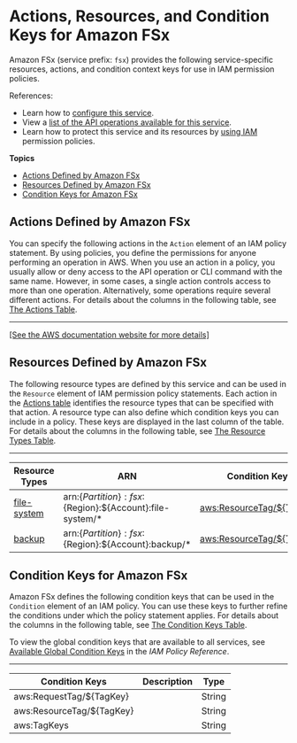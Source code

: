 # Actions, Resources, and Condition Keys for Amazon FSx<a name="list_amazonfsx"></a>

Amazon FSx \(service prefix: `fsx`\) provides the following service\-specific resources, actions, and condition context keys for use in IAM permission policies\.

References:
+ Learn how to [configure this service](https://docs.aws.amazon.com/fsx/latest/)\.
+ View a [list of the API operations available for this service](https://docs.aws.amazon.com/fsx/latest/APIReference/)\.
+ Learn how to protect this service and its resources by [using IAM](https://docs.aws.amazon.com/fsx/latest/WindowsGuide/access-control-overview.html) permission policies\.

**Topics**
+ [Actions Defined by Amazon FSx](#amazonfsx-actions-as-permissions)
+ [Resources Defined by Amazon FSx](#amazonfsx-resources-for-iam-policies)
+ [Condition Keys for Amazon FSx](#amazonfsx-policy-keys)

## Actions Defined by Amazon FSx<a name="amazonfsx-actions-as-permissions"></a>

You can specify the following actions in the `Action` element of an IAM policy statement\. By using policies, you define the permissions for anyone performing an operation in AWS\. When you use an action in a policy, you usually allow or deny access to the API operation or CLI command with the same name\. However, in some cases, a single action controls access to more than one operation\. Alternatively, some operations require several different actions\. For details about the columns in the following table, see [The Actions Table](reference_policies_actions-resources-contextkeys.md#actions_table)\.


****  
[\[See the AWS documentation website for more details\]](http://docs.aws.amazon.com/IAM/latest/UserGuide/list_amazonfsx.html)

## Resources Defined by Amazon FSx<a name="amazonfsx-resources-for-iam-policies"></a>

The following resource types are defined by this service and can be used in the `Resource` element of IAM permission policy statements\. Each action in the [Actions table](#amazonfsx-actions-as-permissions) identifies the resource types that can be specified with that action\. A resource type can also define which condition keys you can include in a policy\. These keys are displayed in the last column of the table\. For details about the columns in the following table, see [The Resource Types Table](reference_policies_actions-resources-contextkeys.md#resources_table)\.


****  

| Resource Types | ARN | Condition Keys | 
| --- | --- | --- | 
|   [ file\-system ](https://docs.aws.amazon.com/fsx/latest/access-control-overview.html#access-control-resources)  |  arn:$\{Partition\}:fsx:$\{Region\}:$\{Account\}:file\-system/\*  |   [ aws:ResourceTag/$\{TagKey\} ](#amazonfsx-aws_ResourceTag___TagKey_)   | 
|   [ backup ](https://docs.aws.amazon.com/fsx/latest/access-control-overview.html#access-control-resources)  |  arn:$\{Partition\}:fsx:$\{Region\}:$\{Account\}:backup/\*  |   [ aws:ResourceTag/$\{TagKey\} ](#amazonfsx-aws_ResourceTag___TagKey_)   | 

## Condition Keys for Amazon FSx<a name="amazonfsx-policy-keys"></a>

Amazon FSx defines the following condition keys that can be used in the `Condition` element of an IAM policy\. You can use these keys to further refine the conditions under which the policy statement applies\. For details about the columns in the following table, see [The Condition Keys Table](reference_policies_actions-resources-contextkeys.md#context_keys_table)\.

To view the global condition keys that are available to all services, see [Available Global Condition Keys](reference_policies_condition-keys.html#AvailableKeys) in the *IAM Policy Reference*\.


****  

| Condition Keys | Description | Type | 
| --- | --- | --- | 
|   aws:RequestTag/$\{TagKey\}  |  | String | 
|   aws:ResourceTag/$\{TagKey\}  |  | String | 
|   aws:TagKeys  |  | String | 